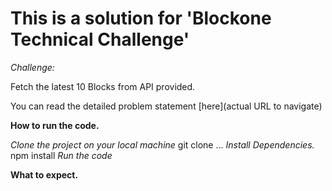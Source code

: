 # This is a solution for 'Blockone Technical Challenge'

*Challenge:*

Fetch the latest 10 Blocks from API provided.

You can read the detailed problem statement [here](actual URL to navigate)





**How to run the code.**

*Clone the project on your local machine*
git clone ...
*Install Dependencies.*
npm install
*Run the code*

**What to expect.**



